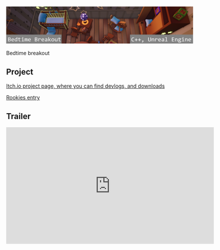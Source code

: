 ![Bedtime Breakout](../Images/BedtimeBreakoutBanner.png)


Bedtime breakout



## Project
[Itch.io project page, where you can find devlogs, and downloads](https://sebastien-vermeulen.itch.io/bedtime-breakout)

[Rookies entry](https://www.therookies.co/entries/5203)

## Trailer
<iframe width="560" height="315" src="https://www.youtube.com/embed/wuusCKiODiA"
frameborder="0" allowfullscreen></iframe>